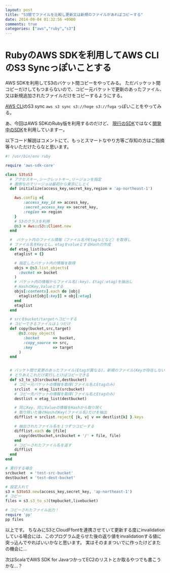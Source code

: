 ```yaml
---
layout: post
title: "S3間でファイルを比較し更新又は新規のファイルがあればコピーする"
date: 2014-09-04 01:32:56 +0900
comments: true
categories: ["aws","ruby","s3"]
---
```


RubyのAWS SDKを利用してAWS CLIのS3 Syncっぽいことする
=========
AWS SDKを利用してS3のバケット間コピーをやってみる。
ただバッケット間コピーだけしてもつまらないので、コピー元バケットで更新のあったファイル、又は新規追加されたファイルだけをコピーするようにする。

[AWS CLI](https://github.com/aws/aws-cli "AWS CLI")のS3 sync `aws s3 sync s3://hoge s3://fuga` っぽいことをやってみる。

あ、今回はAWS SDKのRuby版を利用するのだけど、
[現行のSDK](https://github.com/aws/aws-sdk-ruby 'aws-sdk')ではなく[開発中のSDK](https://github.com/aws/aws-sdk-core-ruby 'aws-sdk-core')を利用していますー。

<!--more-->

以下コード解説はコメントにて、もっとスマートなやり方等ご存知の方はご指摘等々いただけたらなと思います。

```ruby
#! /usr/bin/env ruby

require 'aws-sdk-core'

class S3toS3
  # アクセスキー,シークレットキー,リージョンを指定
  # 面倒なのでリージョは最初から東京にしとく
  def initialize(access_key,secret_key,region = 'ap-northeast-1')

    Aws.config ={
        :access_key_id => access_key,
        :secret_access_key => secret_key,
        :region => region
    }
    # S3のクラスを利用
    @s3 = Aws::S3::Client.new
  end

  #  バケット内のファイル情報（ファイル名やEtagなどなど）を取得し
  # ファイル名をKeyとし、etagをvalueとするHashの作成
  def etag_list(bucket)
    etaglist = {}

    # 指定したバケット内の情報を取得
    objs = @s3.list_objects(
      :bucket => bucket
    )
    # バケット内の情報からファイル名(:key)、Etag(:etag)を抽出し
    # HashのKey,Valueとする
    objs[:contents].each do |obj|
      etaglist[obj[:key]] = obj[:etag]
    end
    etaglist
  end

  # srcをbucket/targetへコピーする
  # コピーできるファイルは１つだけ
  def copy(bucket,src,target)
      @s3.copy_object(
        :bucket      => bucket,
        :copy_source => src,
        :key         => target
      )
  end


  # バッケト間で変更のあったファイル(Etagが異なる)、新規のファイル(Keyが存在しない)だけをコピーする
  # とりあえこれだけ実行しとけばコピーできる
  def s3_to_s3(srcbucket,destbucket)
    # コピー元バケットの情報を取得(ファイル名とEtagのみ)
    srclist  = etag_list(srcbucket)
    # コピー先バケットの情報を取得(ファイル名とEtagのみ)
    destlist = etag_list(destbucket)

    # 同じKey、同じValueの情報をHashから取り除く
    # 取り除いた後のHashのKey(ファイル名)だけを抽出
    difflist = srclist.reject{ |k, v| v == destlist[k] }.keys

    # 抽出されたファイル名を１つずつコピーする
    difflist.each do |file|
      copy(destbucket,srcbucket + '/' + file, file)
    end
    # コピーされたファイル名を返す
    difflist
  end
end

# 実行する場合
srcbucket  = 'test-src-bucket'
destbucket = 'test-dest-bucket'

# 設定入れて
s3 = S3toS3.new(access_key,secret_key, 'ap-northeast-1')
# コピー
files = s3.s3_to_s3(tmpbucket,livebucket)

# コピーされたファイル出力！
require 'pp'
pp files
```

以上です。
ちなみにS3とCloudFfontを連携させていて更新する度にinvalidationしている場合には、このプログラム走らせた後の返り値をinvalidationする値に突っ込んでやればいいかなと思います。
実はそのままついでに作ったけどまたの機会に…

次はScalaでAWS SDK for JavaつかってEC2のリストとか取るやつでも書こうかな…？
